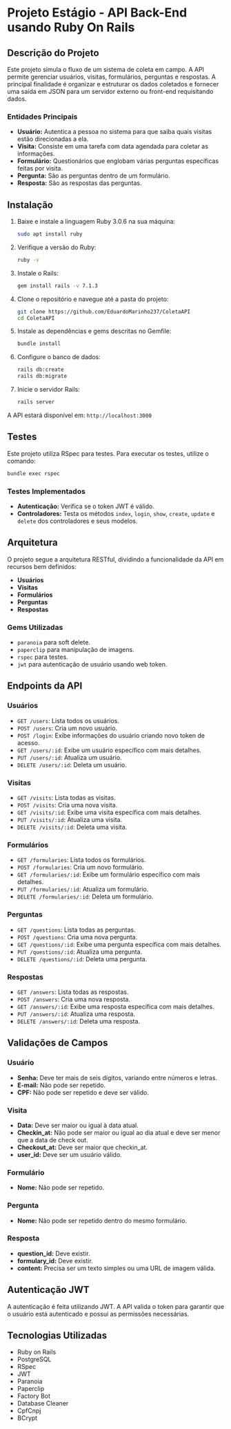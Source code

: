 # Projeto Estágio - API Back-End usando Ruby On Rails

## Descrição do Projeto
Este projeto simula o fluxo de um sistema de coleta em campo. A API permite gerenciar usuários, visitas, formulários, perguntas e respostas. A principal finalidade é organizar e estruturar os dados coletados e fornecer uma saída em JSON para um servidor externo ou front-end requisitando dados.

### Entidades Principais
- **Usuário:** Autentica a pessoa no sistema para que saiba quais visitas estão direcionadas a ela.
- **Visita:** Consiste em uma tarefa com data agendada para coletar as informações.
- **Formulário:** Questionários que englobam várias perguntas específicas feitas por visita.
- **Pergunta:** São as perguntas dentro de um formulário.
- **Resposta:** São as respostas das perguntas.

## Instalação
1. Baixe e instale a linguagem Ruby 3.0.6 na sua máquina:
   ```bash
   sudo apt install ruby
   ```
   
2. Verifique a versão do Ruby:
   ```bash
   ruby -v
   ```
   
3. Instale o Rails:
   ```bash
   gem install rails -v 7.1.3
   ```
   
4. Clone o repositório e navegue até a pasta do projeto:
   ```bash
   git clone https://github.com/EduardoMarinho237/ColetaAPI
   cd ColetaAPI
   ```
   
5. Instale as dependências e gems descritas no Gemfile:
   ```bash
   bundle install
   ```

6. Configure o banco de dados:
   ```bash
   rails db:create
   rails db:migrate
   ```

7. Inicie o servidor Rails:
   ```bash
   rails server
   ```

A API estará disponível em: `http://localhost:3000`

## Testes
Este projeto utiliza RSpec para testes. Para executar os testes, utilize o comando:
```bash
bundle exec rspec
```

### Testes Implementados
- **Autenticação:** Verifica se o token JWT é válido.
- **Controladores:** Testa os métodos `index`, `login`, `show`, `create`, `update` e `delete` dos controladores e seus modelos.

## Arquitetura
O projeto segue a arquitetura RESTful, dividindo a funcionalidade da API em recursos bem definidos:
- **Usuários**
- **Visitas**
- **Formulários**
- **Perguntas**
- **Respostas**

### Gems Utilizadas
- `paranoia` para soft delete.
- `paperclip` para manipulação de imagens.
- `rspec` para testes.
- `jwt` para autenticação de usuário usando web token.

## Endpoints da API

### Usuários
- `GET /users`: Lista todos os usuários.
- `POST /users`: Cria um novo usuário.
- `POST /login`: Exibe informações do usuário criando novo token de acesso.
- `GET /users/:id`: Exibe um usuário específico com mais detalhes.
- `PUT /users/:id`: Atualiza um usuário.
- `DELETE /users/:id`: Deleta um usuário.

### Visitas
- `GET /visits`: Lista todas as visitas.
- `POST /visits`: Cria uma nova visita.
- `GET /visits/:id`: Exibe uma visita específica com mais detalhes.
- `PUT /visits/:id`: Atualiza uma visita.
- `DELETE /visits/:id`: Deleta uma visita.

### Formulários
- `GET /formularies`: Lista todos os formulários.
- `POST /formularies`: Cria um novo formulário.
- `GET /formularies/:id`: Exibe um formulário específico com mais detalhes.
- `PUT /formularies/:id`: Atualiza um formulário.
- `DELETE /formularies/:id`: Deleta um formulário.

### Perguntas
- `GET /questions`: Lista todas as perguntas.
- `POST /questions`: Cria uma nova pergunta.
- `GET /questions/:id`: Exibe uma pergunta específica com mais detalhes.
- `PUT /questions/:id`: Atualiza uma pergunta.
- `DELETE /questions/:id`: Deleta uma pergunta.

### Respostas
- `GET /answers`: Lista todas as respostas.
- `POST /answers`: Cria uma nova resposta.
- `GET /answers/:id`: Exibe uma resposta específica com mais detalhes.
- `PUT /answers/:id`: Atualiza uma resposta.
- `DELETE /answers/:id`: Deleta uma resposta.

## Validações de Campos

### Usuário
- **Senha:** Deve ter mais de seis dígitos, variando entre números e letras.
- **E-mail:** Não pode ser repetido.
- **CPF:** Não pode ser repetido e deve ser válido.

### Visita
- **Data:** Deve ser maior ou igual à data atual.
- **Checkin_at:** Não pode ser maior ou igual ao dia atual e deve ser menor que a data de check out.
- **Checkout_at:** Deve ser maior que checkin_at.
- **user_id:** Deve ser um usuário válido.

### Formulário
- **Nome:** Não pode ser repetido.

### Pergunta
- **Nome:** Não pode ser repetido dentro do mesmo formulário.

### Resposta
- **question_id:** Deve existir.
- **formulary_id:** Deve existir.
- **content:** Precisa ser um texto simples ou uma URL de imagem válida.

## Autenticação JWT
A autenticação é feita utilizando JWT. A API valida o token para garantir que o usuário está autenticado e possui as permissões necessárias.

## Tecnologias Utilizadas
- Ruby on Rails
- PostgreSQL
- RSpec
- JWT
- Paranoia
- Paperclip
- Factory Bot
- Database Cleaner
- CpfCnpj
- BCrypt